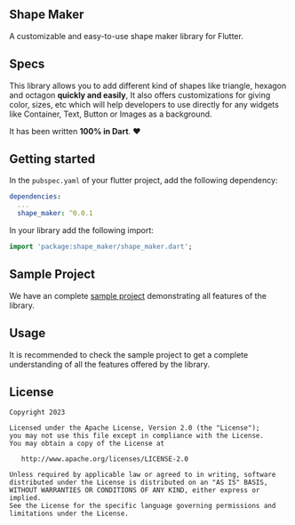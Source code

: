 <!--
This README describes the package. If you publish this package to pub.dev,
this README's contents appear on the landing page for your package.

For information about how to write a good package README, see the guide for
[writing package pages](https://dart.dev/guides/libraries/writing-package-pages).

For general information about developing packages, see the Dart guide for
[creating packages](https://dart.dev/guides/libraries/create-library-packages)
and the Flutter guide for
[developing packages and plugins](https://flutter.dev/developing-packages).
-->

## Shape Maker

A customizable and easy-to-use shape maker library for Flutter.

## Specs

This library allows you to add different kind of shapes like triangle, hexagon and octagon **quickly and easily**, It also offers customizations for giving color, sizes, etc which will help developers to use directly for any widgets like Container, Text, Button or Images as a background.

It has been written **100% in Dart**. ❤️

## Getting started

In the `pubspec.yaml` of your flutter project, add the following dependency:

```yaml
dependencies:
  ...
  shape_maker: ^0.0.1
```

In your library add the following import:

```dart
import 'package:shape_maker/shape_maker.dart';
```

## Sample Project
We have an complete [sample project](./example) demonstrating all features of the library.

## Usage

It is recommended to check the sample project to get a complete
understanding of all the features offered by the library.

## License

```
Copyright 2023

Licensed under the Apache License, Version 2.0 (the "License");
you may not use this file except in compliance with the License.
You may obtain a copy of the License at

   http://www.apache.org/licenses/LICENSE-2.0

Unless required by applicable law or agreed to in writing, software
distributed under the License is distributed on an "AS IS" BASIS,
WITHOUT WARRANTIES OR CONDITIONS OF ANY KIND, either express or implied.
See the License for the specific language governing permissions and
limitations under the License.
